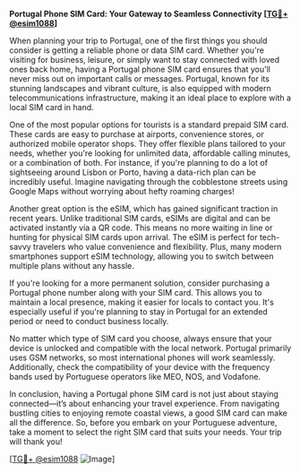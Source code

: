 **Portugal Phone SIM Card: Your Gateway to Seamless Connectivity [[TG💪+ @esim1088](https://t.me/s/esim1088)]**

When planning your trip to Portugal, one of the first things you should consider is getting a reliable phone or data SIM card. Whether you're visiting for business, leisure, or simply want to stay connected with loved ones back home, having a Portugal phone SIM card ensures that you'll never miss out on important calls or messages. Portugal, known for its stunning landscapes and vibrant culture, is also equipped with modern telecommunications infrastructure, making it an ideal place to explore with a local SIM card in hand.

One of the most popular options for tourists is a standard prepaid SIM card. These cards are easy to purchase at airports, convenience stores, or authorized mobile operator shops. They offer flexible plans tailored to your needs, whether you're looking for unlimited data, affordable calling minutes, or a combination of both. For instance, if you're planning to do a lot of sightseeing around Lisbon or Porto, having a data-rich plan can be incredibly useful. Imagine navigating through the cobblestone streets using Google Maps without worrying about hefty roaming charges!

Another great option is the eSIM, which has gained significant traction in recent years. Unlike traditional SIM cards, eSIMs are digital and can be activated instantly via a QR code. This means no more waiting in line or hunting for physical SIM cards upon arrival. The eSIM is perfect for tech-savvy travelers who value convenience and flexibility. Plus, many modern smartphones support eSIM technology, allowing you to switch between multiple plans without any hassle.

If you're looking for a more permanent solution, consider purchasing a Portugal phone number along with your SIM card. This allows you to maintain a local presence, making it easier for locals to contact you. It's especially useful if you're planning to stay in Portugal for an extended period or need to conduct business locally.

No matter which type of SIM card you choose, always ensure that your device is unlocked and compatible with the local network. Portugal primarily uses GSM networks, so most international phones will work seamlessly. Additionally, check the compatibility of your device with the frequency bands used by Portuguese operators like MEO, NOS, and Vodafone.

In conclusion, having a Portugal phone SIM card is not just about staying connected—it’s about enhancing your travel experience. From navigating bustling cities to enjoying remote coastal views, a good SIM card can make all the difference. So, before you embark on your Portuguese adventure, take a moment to select the right SIM card that suits your needs. Your trip will thank you!

[[TG💪+ @esim1088](https://t.me/s/esim1088) ![Image](https://i.postimg.cc/Y0z9fWf4/image.png)]